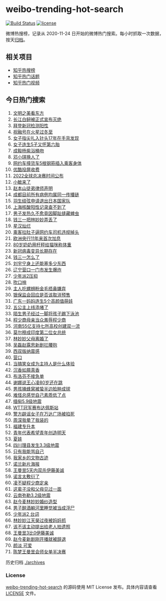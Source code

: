 # weibo-trending-hot-search

[![Build Status](https://github.com/justjavac/weibo-trending-hot-search/workflows/ci/badge.svg?branch=master)](https://github.com/justjavac/weibo-trending-hot-search/actions)
[![license](https://img.shields.io/github/license/justjavac/weibo-trending-hot-search)](https://github.com/justjavac/weibo-trending-hot-search/blob/master/LICENSE)

微博热搜榜，记录从 2020-11-24 日开始的微博热门搜索。每小时抓取一次数据，按天[归档](./archives)。

## 相关项目

- [知乎热搜榜](https://github.com/justjavac/zhihu-trending-top-search)
- [知乎热门话题](https://github.com/justjavac/zhihu-trending-hot-questions)
- [知乎热门视频](https://github.com/justjavac/zhihu-trending-hot-video)

## 今日热门搜索

<!-- BEGIN -->
<!-- 最后更新时间 Fri Jul 22 2022 06:18:34 GMT+0800 (China Standard Time) -->

1. [文明之美看东方](https://s.weibo.com//weibo?q=%23%E6%96%87%E6%98%8E%E4%B9%8B%E7%BE%8E%E7%9C%8B%E4%B8%9C%E6%96%B9%23&Refer=new_time)
1. [长江白鲟被正式宣布灭绝](https://s.weibo.com//weibo?q=%23%E9%95%BF%E6%B1%9F%E7%99%BD%E9%B2%9F%E8%A2%AB%E6%AD%A3%E5%BC%8F%E5%AE%A3%E5%B8%83%E7%81%AD%E7%BB%9D%23&Refer=top)
1. [拜登新冠检测阳性](https://s.weibo.com//weibo?q=%23%E6%8B%9C%E7%99%BB%E6%96%B0%E5%86%A0%E6%A3%80%E6%B5%8B%E9%98%B3%E6%80%A7%23&Refer=top)
1. [祝融号在火星过冬至](https://s.weibo.com//weibo?q=%23%E7%A5%9D%E8%9E%8D%E5%8F%B7%E5%9C%A8%E7%81%AB%E6%98%9F%E8%BF%87%E5%86%AC%E8%87%B3%23&Refer=top)
1. [女子指尖扎入针头17年在手背发现](https://s.weibo.com//weibo?q=%23%E5%A5%B3%E5%AD%90%E6%8C%87%E5%B0%96%E6%89%8E%E5%85%A5%E9%92%88%E5%A4%B417%E5%B9%B4%E5%9C%A8%E6%89%8B%E8%83%8C%E5%8F%91%E7%8E%B0%23&Refer=top)
1. [女子连生5子又怀第六胎](https://s.weibo.com//weibo?q=%23%E5%A5%B3%E5%AD%90%E8%BF%9E%E7%94%9F5%E5%AD%90%E5%8F%88%E6%80%80%E7%AC%AC%E5%85%AD%E8%83%8E%23&Refer=top)
1. [成毅杨紫浴桶吻](https://s.weibo.com//weibo?q=%23%E6%88%90%E6%AF%85%E6%9D%A8%E7%B4%AB%E6%B5%B4%E6%A1%B6%E5%90%BB%23&Refer=top)
1. [邓小琪换人了](https://s.weibo.com//weibo?q=%E9%82%93%E5%B0%8F%E7%90%AA%E6%8D%A2%E4%BA%BA%E4%BA%86&Refer=top)
1. [网约车撞货车5根钢筋插入乘客身体](https://s.weibo.com//weibo?q=%23%E7%BD%91%E7%BA%A6%E8%BD%A6%E6%92%9E%E8%B4%A7%E8%BD%A65%E6%A0%B9%E9%92%A2%E7%AD%8B%E6%8F%92%E5%85%A5%E4%B9%98%E5%AE%A2%E8%BA%AB%E4%BD%93%23&Refer=top)
1. [优酷投屏收费](https://s.weibo.com//weibo?q=%23%E4%BC%98%E9%85%B7%E6%8A%95%E5%B1%8F%E6%94%B6%E8%B4%B9%23&Refer=top)
1. [2022全球总决赛时间公布](https://s.weibo.com//weibo?q=2022%E5%85%A8%E7%90%83%E6%80%BB%E5%86%B3%E8%B5%9B%E6%97%B6%E9%97%B4%E5%85%AC%E5%B8%83&Refer=top)
1. [小敏来了](https://s.weibo.com//weibo?q=%E5%B0%8F%E6%95%8F%E6%9D%A5%E4%BA%86&Refer=top)
1. [赵本山徒弟律师声明](https://s.weibo.com//weibo?q=%23%E8%B5%B5%E6%9C%AC%E5%B1%B1%E5%BE%92%E5%BC%9F%E5%BE%8B%E5%B8%88%E5%A3%B0%E6%98%8E%23&Refer=top)
1. [成都目前所有病例均属同一传播链](https://s.weibo.com//weibo?q=%23%E6%88%90%E9%83%BD%E7%9B%AE%E5%89%8D%E6%89%80%E6%9C%89%E7%97%85%E4%BE%8B%E5%9D%87%E5%B1%9E%E5%90%8C%E4%B8%80%E4%BC%A0%E6%92%AD%E9%93%BE%23&Refer=top)
1. [羽生结弦申请退出日本国家队](https://s.weibo.com//weibo?q=%23%E7%BE%BD%E7%94%9F%E7%BB%93%E5%BC%A6%E7%94%B3%E8%AF%B7%E9%80%80%E5%87%BA%E6%97%A5%E6%9C%AC%E5%9B%BD%E5%AE%B6%E9%98%9F%23&Refer=top)
1. [上海核酸阳性记录查不到了](https://s.weibo.com//weibo?q=%23%E4%B8%8A%E6%B5%B7%E6%A0%B8%E9%85%B8%E9%98%B3%E6%80%A7%E8%AE%B0%E5%BD%95%E6%9F%A5%E4%B8%8D%E5%88%B0%E4%BA%86%23&Refer=top)
1. [男子发热久不愈竟因脚趾缝藏蜱虫](https://s.weibo.com//weibo?q=%23%E7%94%B7%E5%AD%90%E5%8F%91%E7%83%AD%E4%B9%85%E4%B8%8D%E6%84%88%E7%AB%9F%E5%9B%A0%E8%84%9A%E8%B6%BE%E7%BC%9D%E8%97%8F%E8%9C%B1%E8%99%AB%23&Refer=top)
1. [钱三一把林妙妙弄丢了](https://s.weibo.com//weibo?q=%23%E9%92%B1%E4%B8%89%E4%B8%80%E6%8A%8A%E6%9E%97%E5%A6%99%E5%A6%99%E5%BC%84%E4%B8%A2%E4%BA%86%23&Refer=top)
1. [星汉灿烂](https://s.weibo.com//weibo?q=%23%E6%98%9F%E6%B1%89%E7%81%BF%E7%83%82%23&Refer=top)
1. [乘客拉肚子逼网约车司机违规掉头](https://s.weibo.com//weibo?q=%23%E4%B9%98%E5%AE%A2%E6%8B%89%E8%82%9A%E5%AD%90%E9%80%BC%E7%BD%91%E7%BA%A6%E8%BD%A6%E5%8F%B8%E6%9C%BA%E8%BF%9D%E8%A7%84%E6%8E%89%E5%A4%B4%23&Refer=top)
1. [欧洲央行11年来首次加息](https://s.weibo.com//weibo?q=%E6%AC%A7%E6%B4%B2%E5%A4%AE%E8%A1%8C11%E5%B9%B4%E6%9D%A5%E9%A6%96%E6%AC%A1%E5%8A%A0%E6%81%AF&Refer=top)
1. [80岁奶奶用杆秤给猫咪称体重](https://s.weibo.com//weibo?q=%2380%E5%B2%81%E5%A5%B6%E5%A5%B6%E7%94%A8%E6%9D%86%E7%A7%A4%E7%BB%99%E7%8C%AB%E5%92%AA%E7%A7%B0%E4%BD%93%E9%87%8D%23&Refer=top)
1. [新冠病毒变异长期存在](https://s.weibo.com//weibo?q=%23%E6%96%B0%E5%86%A0%E7%97%85%E6%AF%92%E5%8F%98%E5%BC%82%E9%95%BF%E6%9C%9F%E5%AD%98%E5%9C%A8%23&Refer=top)
1. [钱三一怎么了](https://s.weibo.com//weibo?q=%23%E9%92%B1%E4%B8%89%E4%B8%80%E6%80%8E%E4%B9%88%E4%BA%86%23&Refer=top)
1. [刘宇宁身上还能塞多少东西](https://s.weibo.com//weibo?q=%23%E5%88%98%E5%AE%87%E5%AE%81%E8%BA%AB%E4%B8%8A%E8%BF%98%E8%83%BD%E5%A1%9E%E5%A4%9A%E5%B0%91%E4%B8%9C%E8%A5%BF%23&Refer=top)
1. [辽宁营口一门市发生爆炸](https://s.weibo.com//weibo?q=%23%E8%BE%BD%E5%AE%81%E8%90%A5%E5%8F%A3%E4%B8%80%E9%97%A8%E5%B8%82%E5%8F%91%E7%94%9F%E7%88%86%E7%82%B8%23&Refer=top)
1. [少年派2压抑](https://s.weibo.com//weibo?q=%E5%B0%91%E5%B9%B4%E6%B4%BE2%E5%8E%8B%E6%8A%91&Refer=top)
1. [吹口哨](https://s.weibo.com//weibo?q=%E5%90%B9%E5%8F%A3%E5%93%A8&Refer=top)
1. [主人吃螺蛳粉金毛捂鼻嫌弃](https://s.weibo.com//weibo?q=%23%E4%B8%BB%E4%BA%BA%E5%90%83%E8%9E%BA%E8%9B%B3%E7%B2%89%E9%87%91%E6%AF%9B%E6%8D%82%E9%BC%BB%E5%AB%8C%E5%BC%83%23&Refer=top)
1. [银保监会回应是否该取消预售](https://s.weibo.com//weibo?q=%23%E9%93%B6%E4%BF%9D%E7%9B%91%E4%BC%9A%E5%9B%9E%E5%BA%94%E6%98%AF%E5%90%A6%E8%AF%A5%E5%8F%96%E6%B6%88%E9%A2%84%E5%94%AE%23&Refer=top)
1. [广东一妈妈连生5个高颜值萌娃](https://s.weibo.com//weibo?q=%23%E5%B9%BF%E4%B8%9C%E4%B8%80%E5%A6%88%E5%A6%88%E8%BF%9E%E7%94%9F5%E4%B8%AA%E9%AB%98%E9%A2%9C%E5%80%BC%E8%90%8C%E5%A8%83%23&Refer=top)
1. [五公主上线添堵了](https://s.weibo.com//weibo?q=%23%E4%BA%94%E5%85%AC%E4%B8%BB%E4%B8%8A%E7%BA%BF%E6%B7%BB%E5%A0%B5%E4%BA%86%23&Refer=top)
1. [陌生男子经过一脚将孩子踢下泳池](https://s.weibo.com//weibo?q=%23%E9%99%8C%E7%94%9F%E7%94%B7%E5%AD%90%E7%BB%8F%E8%BF%87%E4%B8%80%E8%84%9A%E5%B0%86%E5%AD%A9%E5%AD%90%E8%B8%A2%E4%B8%8B%E6%B3%B3%E6%B1%A0%23&Refer=top)
1. [程少商母亲当众羞辱程少商](https://s.weibo.com//weibo?q=%23%E7%A8%8B%E5%B0%91%E5%95%86%E6%AF%8D%E4%BA%B2%E5%BD%93%E4%BC%97%E7%BE%9E%E8%BE%B1%E7%A8%8B%E5%B0%91%E5%95%86%23&Refer=top)
1. [河南55亿支持七所高校创建双一流](https://s.weibo.com//weibo?q=%23%E6%B2%B3%E5%8D%9755%E4%BA%BF%E6%94%AF%E6%8C%81%E4%B8%83%E6%89%80%E9%AB%98%E6%A0%A1%E5%88%9B%E5%BB%BA%E5%8F%8C%E4%B8%80%E6%B5%81%23&Refer=top)
1. [莫尔穆成印度第二位女总统](https://s.weibo.com//weibo?q=%23%E8%8E%AB%E5%B0%94%E7%A9%86%E6%88%90%E5%8D%B0%E5%BA%A6%E7%AC%AC%E4%BA%8C%E4%BD%8D%E5%A5%B3%E6%80%BB%E7%BB%9F%23&Refer=top)
1. [林妙妙父母离婚了](https://s.weibo.com//weibo?q=%23%E6%9E%97%E5%A6%99%E5%A6%99%E7%88%B6%E6%AF%8D%E7%A6%BB%E5%A9%9A%E4%BA%86%23&Refer=top)
1. [吴磊赵露思新剧拦腰抱](https://s.weibo.com//weibo?q=%23%E5%90%B4%E7%A3%8A%E8%B5%B5%E9%9C%B2%E6%80%9D%E6%96%B0%E5%89%A7%E6%8B%A6%E8%85%B0%E6%8A%B1%23&Refer=top)
1. [西双版纳震感](https://s.weibo.com//weibo?q=%E8%A5%BF%E5%8F%8C%E7%89%88%E7%BA%B3%E9%9C%87%E6%84%9F&Refer=top)
1. [营口](https://s.weibo.com//weibo?q=%E8%90%A5%E5%8F%A3&Refer=top)
1. [当搞笑女成为主持人是什么体验](https://s.weibo.com//weibo?q=%23%E5%BD%93%E6%90%9E%E7%AC%91%E5%A5%B3%E6%88%90%E4%B8%BA%E4%B8%BB%E6%8C%81%E4%BA%BA%E6%98%AF%E4%BB%80%E4%B9%88%E4%BD%93%E9%AA%8C%23&Refer=top)
1. [沉香如屑真香](https://s.weibo.com//weibo?q=%23%E6%B2%89%E9%A6%99%E5%A6%82%E5%B1%91%E7%9C%9F%E9%A6%99%23&Refer=top)
1. [布洛芬不接急单](https://s.weibo.com//weibo?q=%23%E5%B8%83%E6%B4%9B%E8%8A%AC%E4%B8%8D%E6%8E%A5%E6%80%A5%E5%8D%95%23&Refer=top)
1. [谢娜说王心凌80岁还在跳](https://s.weibo.com//weibo?q=%23%E8%B0%A2%E5%A8%9C%E8%AF%B4%E7%8E%8B%E5%BF%83%E5%87%8C80%E5%B2%81%E8%BF%98%E5%9C%A8%E8%B7%B3%23&Refer=top)
1. [男孩捅蜂窝被蛰半边脸肿成球](https://s.weibo.com//weibo?q=%23%E7%94%B7%E5%AD%A9%E6%8D%85%E8%9C%82%E7%AA%9D%E8%A2%AB%E8%9B%B0%E5%8D%8A%E8%BE%B9%E8%84%B8%E8%82%BF%E6%88%90%E7%90%83%23&Refer=top)
1. [难怪总感觉自己素质低了点](https://s.weibo.com//weibo?q=%23%E9%9A%BE%E6%80%AA%E6%80%BB%E6%84%9F%E8%A7%89%E8%87%AA%E5%B7%B1%E7%B4%A0%E8%B4%A8%E4%BD%8E%E4%BA%86%E7%82%B9%23&Refer=top)
1. [缅甸5.9级地震](https://s.weibo.com//weibo?q=%E7%BC%85%E7%94%B85.9%E7%BA%A7%E5%9C%B0%E9%9C%87&Refer=top)
1. [WTT冠军赛布达佩斯站](https://s.weibo.com//weibo?q=%23WTT%E5%86%A0%E5%86%9B%E8%B5%9B%E5%B8%83%E8%BE%BE%E4%BD%A9%E6%96%AF%E7%AB%99%23&Refer=top)
1. [警方辟谣女子在万达广场被掐死](https://s.weibo.com//weibo?q=%23%E8%AD%A6%E6%96%B9%E8%BE%9F%E8%B0%A3%E5%A5%B3%E5%AD%90%E5%9C%A8%E4%B8%87%E8%BE%BE%E5%B9%BF%E5%9C%BA%E8%A2%AB%E6%8E%90%E6%AD%BB%23&Refer=top)
1. [周深我晕了我装的](https://s.weibo.com//weibo?q=%23%E5%91%A8%E6%B7%B1%E6%88%91%E6%99%95%E4%BA%86%E6%88%91%E8%A3%85%E7%9A%84%23&Refer=top)
1. [福建专升本](https://s.weibo.com//weibo?q=%E7%A6%8F%E5%BB%BA%E4%B8%93%E5%8D%87%E6%9C%AC&Refer=top)
1. [青年代表希望青年创造明天](https://s.weibo.com//weibo?q=%23%E9%9D%92%E5%B9%B4%E4%BB%A3%E8%A1%A8%E5%B8%8C%E6%9C%9B%E9%9D%92%E5%B9%B4%E5%88%9B%E9%80%A0%E6%98%8E%E5%A4%A9%23&Refer=new_time)
1. [夏娃](https://s.weibo.com//weibo?q=%E5%A4%8F%E5%A8%83&Refer=top)
1. [四川理县发生3.3级地震](https://s.weibo.com//weibo?q=%E5%9B%9B%E5%B7%9D%E7%90%86%E5%8E%BF%E5%8F%91%E7%94%9F3.3%E7%BA%A7%E5%9C%B0%E9%9C%87&Refer=top)
1. [只有我能骂自己](https://s.weibo.com//weibo?q=%23%E5%8F%AA%E6%9C%89%E6%88%91%E8%83%BD%E9%AA%82%E8%87%AA%E5%B7%B1%23&Refer=top)
1. [我家乡的文物古迹](https://s.weibo.com//weibo?q=%23%E6%88%91%E5%AE%B6%E4%B9%A1%E7%9A%84%E6%96%87%E7%89%A9%E5%8F%A4%E8%BF%B9%23&Refer=new_time)
1. [诺兰新片海报](https://s.weibo.com//weibo?q=%23%E8%AF%BA%E5%85%B0%E6%96%B0%E7%89%87%E6%B5%B7%E6%8A%A5%23&Refer=top)
1. [王曼昱5天内双杀伊藤美诚](https://s.weibo.com//weibo?q=%23%E7%8E%8B%E6%9B%BC%E6%98%B15%E5%A4%A9%E5%86%85%E5%8F%8C%E6%9D%80%E4%BC%8A%E8%97%A4%E7%BE%8E%E8%AF%9A%23&Refer=top)
1. [诺言太敷衍了](https://s.weibo.com//weibo?q=%23%E8%AF%BA%E8%A8%80%E5%A4%AA%E6%95%B7%E8%A1%8D%E4%BA%86%23&Refer=top)
1. [凌不疑程少商定亲](https://s.weibo.com//weibo?q=%23%E5%87%8C%E4%B8%8D%E7%96%91%E7%A8%8B%E5%B0%91%E5%95%86%E5%AE%9A%E4%BA%B2%23&Refer=top)
1. [这辈子没和父母见过一面](https://s.weibo.com//weibo?q=%23%E8%BF%99%E8%BE%88%E5%AD%90%E6%B2%A1%E5%92%8C%E7%88%B6%E6%AF%8D%E8%A7%81%E8%BF%87%E4%B8%80%E9%9D%A2%23&Refer=top)
1. [云南弥勒3.2级地震](https://s.weibo.com//weibo?q=%23%E4%BA%91%E5%8D%97%E5%BC%A5%E5%8B%923.2%E7%BA%A7%E5%9C%B0%E9%9C%87%23&Refer=top)
1. [赵今麦林妙妙婚纱造型](https://s.weibo.com//weibo?q=%23%E8%B5%B5%E4%BB%8A%E9%BA%A6%E6%9E%97%E5%A6%99%E5%A6%99%E5%A9%9A%E7%BA%B1%E9%80%A0%E5%9E%8B%23&Refer=top)
1. [男子醉酒躺河里睡觉被当成浮尸](https://s.weibo.com//weibo?q=%23%E7%94%B7%E5%AD%90%E9%86%89%E9%85%92%E8%BA%BA%E6%B2%B3%E9%87%8C%E7%9D%A1%E8%A7%89%E8%A2%AB%E5%BD%93%E6%88%90%E6%B5%AE%E5%B0%B8%23&Refer=top)
1. [少年派2 台词](https://s.weibo.com//weibo?q=%E5%B0%91%E5%B9%B4%E6%B4%BE2%20%E5%8F%B0%E8%AF%8D&Refer=top)
1. [林妙妙江天昊过夜被妈妈抓](https://s.weibo.com//weibo?q=%23%E6%9E%97%E5%A6%99%E5%A6%99%E6%B1%9F%E5%A4%A9%E6%98%8A%E8%BF%87%E5%A4%9C%E8%A2%AB%E5%A6%88%E5%A6%88%E6%8A%93%23&Refer=top)
1. [该不该主动提出给老人拍遗照](https://s.weibo.com//weibo?q=%23%E8%AF%A5%E4%B8%8D%E8%AF%A5%E4%B8%BB%E5%8A%A8%E6%8F%90%E5%87%BA%E7%BB%99%E8%80%81%E4%BA%BA%E6%8B%8D%E9%81%97%E7%85%A7%23&Refer=top)
1. [王曼昱3比0伊藤美诚](https://s.weibo.com//weibo?q=%23%E7%8E%8B%E6%9B%BC%E6%98%B13%E6%AF%940%E4%BC%8A%E8%97%A4%E7%BE%8E%E8%AF%9A%23&Refer=top)
1. [赵今麦新剧刚开播就被辞退](https://s.weibo.com//weibo?q=%23%E8%B5%B5%E4%BB%8A%E9%BA%A6%E6%96%B0%E5%89%A7%E5%88%9A%E5%BC%80%E6%92%AD%E5%B0%B1%E8%A2%AB%E8%BE%9E%E9%80%80%23&Refer=top)
1. [颜淡 可爱](https://s.weibo.com//weibo?q=%E9%A2%9C%E6%B7%A1%20%E5%8F%AF%E7%88%B1&Refer=top)
1. [陈梦王曼昱会师女单半决赛](https://s.weibo.com//weibo?q=%23%E9%99%88%E6%A2%A6%E7%8E%8B%E6%9B%BC%E6%98%B1%E4%BC%9A%E5%B8%88%E5%A5%B3%E5%8D%95%E5%8D%8A%E5%86%B3%E8%B5%9B%23&Refer=top)

<!-- END -->

历史归档 [./archives](./archives)

### License

[weibo-trending-hot-search](https://github.com/justjavac/weibo-trending-hot-search)
的源码使用 MIT License 发布。具体内容请查看 [LICENSE](./LICENSE) 文件。
